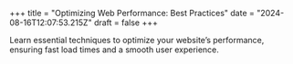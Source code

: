 +++
title = "Optimizing Web Performance: Best Practices"
date = "2024-08-16T12:07:53.215Z"
draft = false
+++

  Learn essential techniques to optimize your website’s performance, ensuring fast load times and a smooth user experience.
        